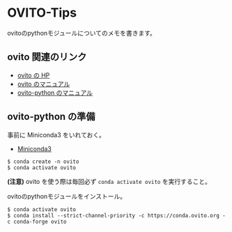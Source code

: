 # OVITO-Tips
ovitoのpythonモジュールについてのメモを書きます。

## ovito 関連のリンク

- [ovito の HP](https://www.ovito.org/)
- [ovito のマニュアル](https://www.ovito.org/docs/current/)
- [ovito-python のマニュアル](https://www.ovito.org/docs/current/python/)


## ovito-python の準備

事前に Miniconda3 をいれておく。

- [Miniconda3](https://docs.conda.io/en/latest/miniconda.html)

```
$ conda create -n ovito
$ conda activate ovito
```

**(注意)** ovito を使う際は毎回必ず `conda activate ovito` を実行すること。

ovitoのpythonモジュールをインストール。
```
$ conda activate ovito
$ conda install --strict-channel-priority -c https://conda.ovito.org -c conda-forge ovito
```
